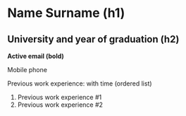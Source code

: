 # Name Surname (h1)
## University and year of graduation (h2)
**Active email (bold)**

Mobile phone

Previous work experience: with time (ordered list)
1. Previous work experience #1
2. Previous work experience #2

